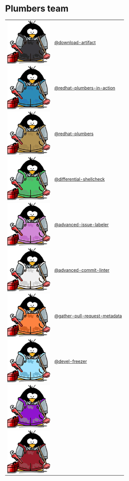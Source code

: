 # Plumbers team

<table>
    <tr>
        <td><img src="members/black-plumber.png" width = 139px height = 139px ></td>
        <td><a href="https://github.com/redhat-plumbers-in-action/download-artifact">@download-artifact</a></td>
    </tr>
    <tr>
        <td><img src="members/blue-plumber.png" width = 139px height = 139px></td>
        <td><a href="https://github.com/redhat-plumbers-in-action">@redhat-plumbers-in-action</a></td>
    </tr>
    <tr>
        <td><img src="members/brown-plumber.png" width = 139px height = 139px ></td>
        <td><a href="https://github.com/redhat-plumbers">@redhat-plumbers</a></td>
    </tr>
    <tr>
        <td><img src="members/green-plumber.png" width = 139px height = 139px></td>
        <td><a href="https://github.com/marketplace/actions/differential-shellcheck">@differential-shellcheck</a></td>
    </tr>
    <tr>
        <td><img src="members/pink-plumber.png" width = 139px height = 139px></td>
        <td><a href="https://github.com/redhat-plumbers-in-action/advanced-issue-labeler">@advanced-issue-labeler</a></td>
    </tr>
    <tr>
        <td><img src="members/white-plumber.png" width = 139px height = 139px></td>
        <td><a href="https://github.com/redhat-plumbers-in-action/advanced-commit-linter">@advanced-commit-linter</a></td>
    </tr>
    <tr>
        <td><img src="members/orange-plumber.png" width = 139px height = 139px></td>
        <td><a href="https://github.com/redhat-plumbers-in-action/gather-pull-request-metadata">@gather-pull-request-metadata</a></td>
    </tr>
    <tr>
        <td><img src="members/light-blue-plumber.png" width = 139px height = 139px></td>
        <td><a href="https://github.com/redhat-plumbers-in-action/devel-freezer">@devel-freezer</a></td>
    </tr>
    <tr>
        <td><img src="members/purple-plumber.png" width = 139px height = 139px></td>
        <td></td>
    </tr>
    <tr>
        <td><img src="members/red-plumber.png" width = 139px height = 139px></td>
        <td></td>
    </tr>
</table>
